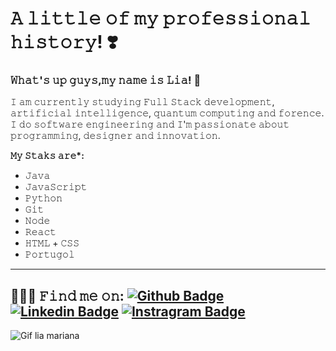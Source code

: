 # 𝙰 𝚕𝚒𝚝𝚝𝚕𝚎 𝚘𝚏 𝚖𝚢 𝚙𝚛𝚘𝚏𝚎𝚜𝚜𝚒𝚘𝚗𝚊𝚕 𝚑𝚒𝚜𝚝𝚘𝚛𝚢! ❣️

### 𝚆𝚑𝚊𝚝'𝚜 𝚞𝚙 𝚐𝚞𝚢𝚜,𝚖𝚢 𝚗𝚊𝚖𝚎 𝚒𝚜 𝙻𝚒𝚊! 👋 

𝙸 𝚊𝚖 𝚌𝚞𝚛𝚛𝚎𝚗𝚝𝚕𝚢 𝚜𝚝𝚞𝚍𝚢𝚒𝚗𝚐 𝙵𝚞𝚕𝚕 𝚂𝚝𝚊𝚌𝚔 𝚍𝚎𝚟𝚎𝚕𝚘𝚙𝚖𝚎𝚗𝚝, 𝚊𝚛𝚝𝚒𝚏𝚒𝚌𝚒𝚊𝚕 𝚒𝚗𝚝𝚎𝚕𝚕𝚒𝚐𝚎𝚗𝚌𝚎, 𝚚𝚞𝚊𝚗𝚝𝚞𝚖 𝚌𝚘𝚖𝚙𝚞𝚝𝚒𝚗𝚐 𝚊𝚗𝚍 𝚏𝚘𝚛𝚎𝚗𝚌𝚎. 𝙸 𝚍𝚘 𝚜𝚘𝚏𝚝𝚠𝚊𝚛𝚎 𝚎𝚗𝚐𝚒𝚗𝚎𝚎𝚛𝚒𝚗𝚐 𝚊𝚗𝚍 𝙸'𝚖 𝚙𝚊𝚜𝚜𝚒𝚘𝚗𝚊𝚝𝚎 𝚊𝚋𝚘𝚞𝚝 𝚙𝚛𝚘𝚐𝚛𝚊𝚖𝚖𝚒𝚗𝚐, 𝚍𝚎𝚜𝚒𝚐𝚗𝚎𝚛 𝚊𝚗𝚍 𝚒𝚗𝚗𝚘𝚟𝚊𝚝𝚒𝚘𝚗.

__𝙼𝚢 𝚂𝚝𝚊𝚔𝚜 𝚊𝚛𝚎*:__
* 𝙹𝚊𝚟𝚊
* 𝙹𝚊𝚟𝚊𝚂𝚌𝚛𝚒𝚙𝚝                                                              
* 𝙿𝚢𝚝𝚑𝚘𝚗
* 𝙶𝚒𝚝
* 𝙽𝚘𝚍𝚎
* 𝚁𝚎𝚊𝚌𝚝
* 𝙷𝚃𝙼𝙻 + 𝙲𝚂𝚂
* 𝙿𝚘𝚛𝚝𝚞𝚐𝚘𝚕

---
**👩🏽‍💻 𝙵𝚒𝚗𝚍 𝚖𝚎 𝚘𝚗:**
[![Github Badge](https://img.shields.io/badge/-Github-000?style=flat-square&logo=Github&logoColor=white&link=https://github.com/EngMarianaBrito)](https://github.com/EngMarianaBrito)
[![Linkedin Badge](https://img.shields.io/badge/-LinkedIn-blue?style=flat-square&logo=Linkedin&logoColor=white&link=https://www.linkedin.com/in/ʟɪᴀ-ᴍᴀʀɪᴀɴᴀ-b105541a8)](https://www.linkedin.com/in/ʟɪᴀ-ᴍᴀʀɪᴀɴᴀ-b105541a8)
[![Instragram Badge](https://img.shields.io/badge/-Instagram-3f729b?style=flat-square&labelColor=3f729b&logo=Instagram&logoColor=white&link=https://instagram.com/liamarianab.dev?igshid=18z5t37bme6y0)](https://instagram.com/liamarianab.dev?igshid=18z5t37bme6y0)
---

![Gif lia mariana](https://media.giphy.com/media/ksjExXqgrmcrwKEtrn/giphy.gif)


